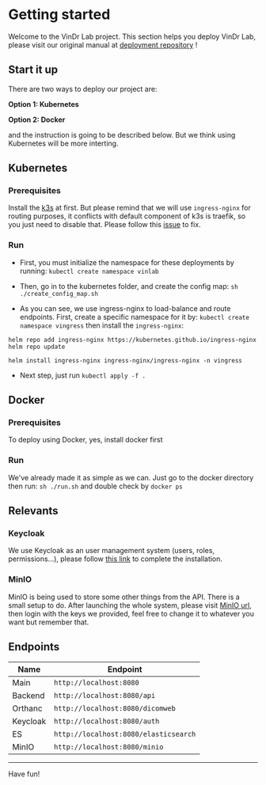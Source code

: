 # Getting started

Welcome to the VinDr Lab project. This section helps you deploy VinDr Lab, please visit our original manual at [deployment repository](https://github.com/vinbigdata-medical/vindr-lab-deployment) !

## Start it up

There are two ways to deploy our project are:

**Option 1: Kubernetes**

**Option 2: Docker**

and the instruction is going to be described below. But we think using Kubernetes will be more interting.

## Kubernetes

### Prerequisites

Install the <a href="https://k3s.io/">k3s</a> at first. But please remind that we will use `ingress-nginx` for routing purposes, it conflicts with default component of k3s is traefik, so you just need to disable that. Please follow this <a href="https://github.com/k3s-io/k3s/issues/1160" target="_top">issue</a> to fix.

### Run

- First, you must initialize the namespace for these deployments by running: `kubectl create namespace vinlab`

- Then, go in to the kubernetes folder, and create the config map: `sh ./create_config_map.sh`

- As you can see, we use ingress-nginx to load-balance and route endpoints.
  First, create a specific namespace for it by: `kubectl create namespace vingress` then install the `ingress-nginx`:

```
helm repo add ingress-nginx https://kubernetes.github.io/ingress-nginx
helm repo update

helm install ingress-nginx ingress-nginx/ingress-nginx -n vingress
```

- Next step, just run `kubectl apply -f .`

## Docker

### Prerequisites

To deploy using Docker, yes, install docker first

### Run

We've already made it as simple as we can. Just go to the docker directory then run: `sh ./run.sh` and double check by `docker ps`

## Relevants

### Keycloak

We use Keycloak as an user management system (users, roles, permissions...), please follow [this link](https://github.com/vinbigdata-medical/vindr-lab-deployment/blob/master/KEYCLOAK.md) to complete the installation.

### MinIO

MinIO is being used to store some other things from the API. There is a small setup to do. After launching the whole system, please visit [MinIO url](http://localhost:8080/minio), then login with the keys we provided, feel free to change it to whatever you want but remember that.

## Endpoints

| Name     | Endpoint                              |
| -------- | ------------------------------------- |
| Main     | `http://localhost:8080`               |
| Backend  | `http://localhost:8080/api`           |
| Orthanc  | `http://localhost:8080/dicomweb`      |
| Keycloak | `http://localhost:8080/auth`          |
| ES       | `http://localhost:8080/elasticsearch` |
| MinIO    | `http://localhost:8080/minio`         |

---

Have fun!
